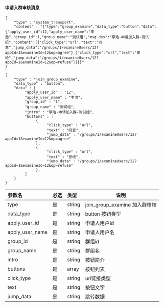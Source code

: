 #### 申请入群审核消息

 ```
 {
     "type" : "system_transport",
     "content" : "{"type":"group_examine","data_type":"button","data":{"apply_user_id":12,"apply_user_name":"李浩","group_id":1,"group_name":"测试组","msg_des":"李浩-申请加入群-测试组","content":[{"click_type":"url","text":"同意","jump_data":"/groups/1/examineUsers/12?appId=1&examineId=12&op=agree"},{"click_type":"url","text":"拒绝","jump_data":"/groups/1/examineUsers/12?appId=1&examineId=12&op=refuse"}]}}"
 }
 ```

 ```
 {
     "type" : "join_group_examine",
     "data_type" : "button",
     "data" : {
          "apply_user_id" : "12",
          "apply_user_name" : "李浩",
          "group_id" : "1",
          "group_name" : "测试组",
          "intro" : "李浩-申请加入群-测试组",
          "buttons" : [
               {
                    "click_type" : "url",
                    "text" : "同意",
                    "jump_data" : "/groups/1/examineUsers/12?appId=1&examineId=12&op=agree"
               },
               {
                    "click_type" : "url",
                    "text" : "拒绝",
                    "jump_data" : "/groups/1/examineUsers/12?appId=1&examineId=12&op=refuse"
               },
          ]
     }
 }

 ```

 |参数名|必选|类型|说明|
|:----    |:---|:----- |-----   |
|type |是  |string |join_group_examine 加入群审核   |
|data_type |是  |string |button 按钮类型   |
|apply_user_id |是  |string | 申请人用户id  |
|apply_user_name |是  |string | 申请人用户名   |
|group_id |是  |string | 群组id  |
|group_name |是  |string | 群组名  |、
|intro |是  |string |按钮简介   |
|buttons |是  |array |按钮列表   |
|click_type |是  |string |url链接类型   |
|text |是  |string |按钮文字   |
|jump_data |是  |string |跳转数据   |